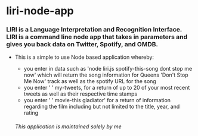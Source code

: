 # liri-node-app

### LIRI is a Language Interpretation and Recognition Interface. LIRI is a command line node app that takes in parameters and gives you back data on Twitter, Spotify, and OMDB.

* This is a simple to use Node based application whereby:
    * you enter in data such as 'node liri.js spotify-this-song dont stop me now' which will return the song information for Queens 'Don't Stop Me Now' track as well as the spotify URL for the song
    * you enter ' ' my-tweets, for a return of up to 20 of your most recent tweets as well as their respective time stamps
    * you enter ' ' movie-this gladiator' for a return of information regarding the film including but not limited to the title, year, and rating

    ###### This application is maintained solely by me

 

